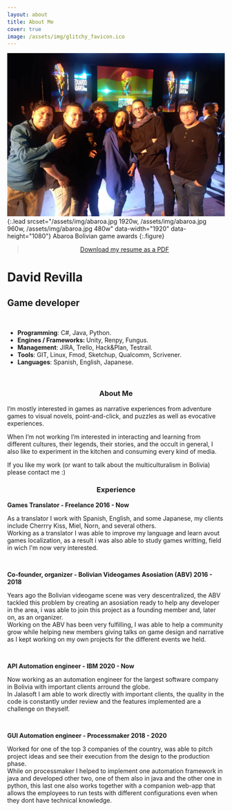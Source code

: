 ```yaml
---
layout: about
title: About Me
cover: true
image: /assets/img/glitchy_favicon.ico
---
```


![Screenshot](/assets/img/abaroa.jpg){:.lead srcset="/assets/img/abaroa.jpg 1920w, /assets/img/abaroa.jpg 960w, /assets/img/abaroa.jpg 480w" data-width="1920" data-height="1080"}
Abaroa Bolivian game awards
{:.figure}

> <center><a id="blocklink" href="assets/David_Revilla-resume.pdf" target="_blank" class="image fit">Download my resume as a PDF</a></center>

<div class="base">
  <div class="profile">
    <div class="photo">
      <!--<img src="" /> -->
      <i class="fas fa-rocket"></i>
    </div>
    <div class="info">
      <h1 class="name">David Revilla</h1>
      <h2 class="job">Game developer</h2>
    </div>
  </div>
<br>

<ul>
  <li><b id="notice">Programming</b>: C#, Java, Python.</li>
  <li><b id="notice">Engines / Frameworks: </b>Unity, Renpy, Fungus.</li>
  <li><b id="notice">Management</b>: JIRA, Trello, Hack&Plan, Testrail.</li>
  <li><b id="notice">Tools</b>: GIT, Linux, Fmod, Sketchup, Qualcomm, Scrivener.</li>
  <li><b id="notice">Languages</b>: Spanish, English, Japanese.</li>
</ul>
<br>

  <div class="about">
    <center><h3>About Me</h3></center>
      <p>I’m mostly interested in games as narrative experiences from adventure games to visual novels, point-and-click, and puzzles as well as evocative experiences.
      </p>
      <p>
      When I’m not working I’m interested in interacting and learning from different cultures, their legends, their stories, and the occult in general, I also like to experiment in the kitchen and consuming every kind of media.
      </p>
      <p>
      If you like my work (or want to talk about the multiculturalism in Bolivia) please contact me :)
      </p>
  </div>
  <center><h3>Experience</h3></center>
  <p><b>Games Translator - Freelance 2016 - Now</b></p>
    <p>As a translator I work with Spanish, English, and some Japanese, my clients include Cherrry Kiss, Miel, Norn, and several others.<br>
    Working as a translator I was able to improve my language and learn avout games localization, as a result i was also able to study games writting, field in wich I'm now very interested.
    </p>
  <br>
  <p><b>Co-founder, organizer - Bolivian Videogames Asosiation (ABV) 2016 - 2018</b></p>
    <p>Years ago the Bolivian videogame scene was very descentralized, the ABV tackled this problem by creating an asosiation ready to help any developer in the area, i was able to join this project as a founding member and, later on, as an organizer.<br>
    Working on the ABV has been very fulfilling, I was able to help a community grow while helping new members giving talks on game design and narrative as I kept working on my own projects for the different events we held.
    </p>
  <br>
  <p><b>API Automation engineer - IBM 2020 - Now</b></p>
    <p>Now working as an automation engineer for the largest software company in Bolivia with important clients arround the globe.<br>
    In Jalasoft I am able to work directly with important clients, the quality in the code is constantly under review and the features implemented are a challenge on theyself.
    </p>
  <br>
  <p><b>GUI Automation engineer - Processmaker 2018 - 2020</b></p>
    <p>Worked for one of the top 3 companies of the country, was able to pitch project ideas and see their execution from the design to the production phase.<br>
    While on processmaker I helped to implement one automation framework in java and developed other two, one of them also in java and the other one in python, this last one also works together with a companion web-app that allows the employees to run tests with different configurations even when they dont have technical knowledge.
    </p>

<!-- <script src="assets/resume.js"></script> -->

